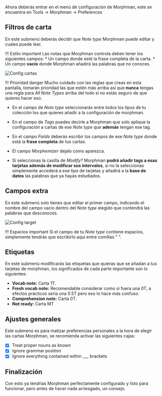 Ahora deberás entrar en el menú de configuración de Morphman, este se encuentra en Tools -> Morphman -> Preferences

## Filtros de carta

En este submenú deberás decidir que *Note type* Morphman puede editar y cuales puede leer.

!!! Estilo important
    Las notas que Morphman controla deben tener los siguientes campos: 
    * Un campo donde esté la frase completa de la carta.
    * Un campo **vacío** donde Morphman añadirá las palabras que no conoces.

![Config cartas](https://web.archive.org/web/20201220134610im_/https://massimmersionapproach.com/imgs/2019/09/preferences_note_filter4.png)

!!! Prioridad danger
    Mucho cuidado con las reglas que creas en esta pantalla, tomarán prioridad las que estén más arriba así que **nunca** tengas una regla para *All Note Types* arriba del todo si no estás seguro de que quieres hacer eso.

* En el campo de *Note type* seleccionarás entre todos los tipos de tu colección los que quieres añadir a la configuración de morphman.

* En el campo de *Tags* puedes decirle a Morphman que solo aplique la configuración a cartas de ese *Note type* que **además** tengan ese tag.

* En el campo *Fields* deberás escribir los campos de ese *Note type* donde está la **frase completa** de tus cartas.

* El campo *Morphemizer* dejalo como aparezca.

* Si seleccionas la casilla de *Modify?* Morphman **podrá añadir tags a esas tarjetas además de modificar sus intervalos**, si no la seleccionas simplemente accederá a ese tipo de tarjetas y añadirá a la **base de datos** las palabras que ya hayas estudiados.

## Campos extra

En este submenú solo tienes que editar el primer campo, indicando el nombre del campo vacío dentro del *Note type* elegido que contendrá las palabras que desconoces.

![Config target](https://web.archive.org/web/20201220134610im_/https://massimmersionapproach.com/imgs/2019/09/preferences_extra_fields2.png)

!!! Espacios important
    Si el campo de tu *Note type* contiene espacios, simplemente tendrás que escribirlo aquí entre comillas " ".

## Etiquetas

En este submenú modificarás las etiquetas que quieras que se añadan a tus tarjetas de morphman, los significados de cada parte importante son lo siguientes:

* **Vocab note:** Carta 1T.
* **Fresh vocab note:** Recomendable considerar como si fuera una 0T, a efectos prácticos sería una 0.5T pero eso lo hace más confuso.
* **Comprehension note:** Carta 0T.
* **Not ready:** Carta MT

## Ajustes generales

Este submenú es para matizar preferencias personales a la hora de elegir las cartas Morphman, se recomienda activar las siguientes cajas:

- [x] Treat proper nouns as known
- [x] Ignore grammar position
- [x] Ignore everything contained within ___ brackets

## Finalización

Con esto ya tendrías Morphman perfectamente configurado y listo para funcionar, pero antes de hacer nada arriesgado, un consejo.
